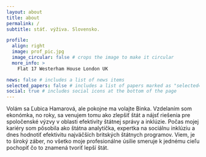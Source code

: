 ```yaml
---
layout: about
title: about
permalink: /
subtitle: stáť. výživa. Slovensko.

profile:
  align: right
  image: prof_pic.jpg
  image_circular: false # crops the image to make it circular
  more_info: >
    Flat 17 Westerham House London UK

news: false # includes a list of news items
selected_papers: false # includes a list of papers marked as "selected={true}"
social: true # includes social icons at the bottom of the page
---
```















Volám sa Ľubica Hamarová, ale pokojne ma volajte Binka. Vzdelaním som ekonómka, no roky, sa venujem tomu ako zlepšiť štát a nájsť riešenia pre spoločenské výzvy v oblasti efektivity štátnej správy a inklúzie. Počas mojej kariéry som pôsobila ako štátna analytička, expertka na sociálnu inklúziu a dnes hodnotiť efektivitu najväčších britských štátnych programov. Viem, je to široký záber, no všetko moje profesionálne úsilie smeruje k jednému cieľu pochopiť čo to znamená tvoriť lepší štát.